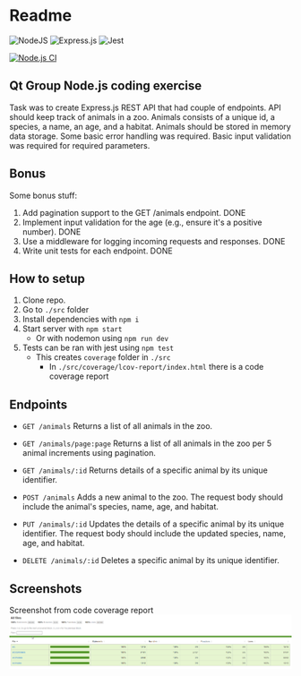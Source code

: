 # Readme

![NodeJS](https://img.shields.io/badge/node.js-6DA55F?style=for-the-badge&logo=node.js&logoColor=white)
![Express.js](https://img.shields.io/badge/express.js-%23404d59.svg?style=for-the-badge&logo=express&logoColor=%2361DAFB)
![Jest](https://img.shields.io/badge/-jest-%23C21325?style=for-the-badge&logo=jest&logoColor=white)

[![Node.js CI](https://github.com/lassesuomela/qt_zoo/actions/workflows/run-tests.yml/badge.svg?branch=main)](https://github.com/lassesuomela/qt_zoo/actions/workflows/run-tests.yml)

## Qt Group Node.js coding exercise

Task was to create Express.js REST API that had couple of endpoints. API should keep track of animals in a zoo. Animals consists of a unique id, a species, a name, an age, and a habitat. Animals should be stored in memory data storage. Some basic error handling was required. Basic input validation was required for required parameters.

## Bonus

Some bonus stuff:

1. Add pagination support to the GET /animals endpoint. DONE
2. Implement input validation for the age (e.g., ensure it's a positive number). DONE
3. Use a middleware for logging incoming requests and responses. DONE
4. Write unit tests for each endpoint. DONE

## How to setup

1. Clone repo.
2. Go to `./src` folder
3. Install dependencies with `npm i`
4. Start server with `npm start`
   - Or with nodemon using `npm run dev`
5. Tests can be ran with jest using `npm test`
   - This creates `coverage` folder in `./src`
     - In `./src/coverage/lcov-report/index.html` there is a code coverage report

## Endpoints

- `GET /animals` Returns a list of all animals in the zoo.

- `GET /animals/page:page` Returns a list of all animals in the zoo per 5 animal increments using pagination.

- `GET /animals/:id` Returns details of a specific animal by its unique identifier.

- `POST /animals` Adds a new animal to the zoo. The request body should include the animal's species, name, age, and habitat.

- `PUT /animals/:id` Updates the details of a specific animal by its unique identifier. The
  request body should include the updated species, name, age, and habitat.

- `DELETE /animals/:id` Deletes a specific animal by its unique identifier.

## Screenshots

Screenshot from code coverage report
![Code coverage](screenshots/coverage.png)
